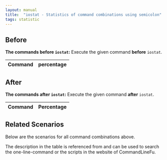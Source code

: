 ```yaml
---
layout: manual
title:  "iostat - Statistics of command combinations using semicolon"
tags: statistic
---
```


## Before

__The commands before `iostat`:__  Execute the given command __before__ `iostat`.

| Command | percentage |
|--------|--------|



## After

__The commands after `iostat`:__ Execute the given command __after__ `iostat`.

| Command | Percentage | 
|-------|--------|



## Related Scenarios

Below are the scenarios for all command combinations above.

The description in the table is referenced from and can be used to search the one-line-command or the scripts in the website of CommandLineFu.




